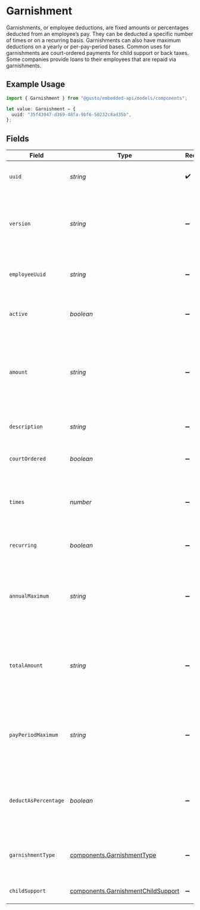 # Garnishment

Garnishments, or employee deductions, are fixed amounts or percentages deducted from an employee’s pay. They can be deducted a specific number of times or on a recurring basis. Garnishments can also have maximum deductions on a yearly or per-pay-period bases. Common uses for garnishments are court-ordered payments for child support or back taxes. Some companies provide loans to their employees that are repaid via garnishments.

## Example Usage

```typescript
import { Garnishment } from "@gusto/embedded-api/models/components";

let value: Garnishment = {
  uuid: "35f43947-d369-48fa-9bf6-50232c8ad35b",
};
```

## Fields

| Field                                                                                                                                                             | Type                                                                                                                                                              | Required                                                                                                                                                          | Description                                                                                                                                                       |
| ----------------------------------------------------------------------------------------------------------------------------------------------------------------- | ----------------------------------------------------------------------------------------------------------------------------------------------------------------- | ----------------------------------------------------------------------------------------------------------------------------------------------------------------- | ----------------------------------------------------------------------------------------------------------------------------------------------------------------- |
| `uuid`                                                                                                                                                            | *string*                                                                                                                                                          | :heavy_check_mark:                                                                                                                                                | The UUID of the garnishment in Gusto.                                                                                                                             |
| `version`                                                                                                                                                         | *string*                                                                                                                                                          | :heavy_minus_sign:                                                                                                                                                | The current version of the object. See the [versioning guide](https://docs.gusto.com/embedded-payroll/docs/idempotency) for information on how to use this field. |
| `employeeUuid`                                                                                                                                                    | *string*                                                                                                                                                          | :heavy_minus_sign:                                                                                                                                                | The UUID of the employee to which this garnishment belongs.                                                                                                       |
| `active`                                                                                                                                                          | *boolean*                                                                                                                                                         | :heavy_minus_sign:                                                                                                                                                | Whether or not this garnishment is currently active.                                                                                                              |
| `amount`                                                                                                                                                          | *string*                                                                                                                                                          | :heavy_minus_sign:                                                                                                                                                | The amount of the garnishment. Either a percentage or a fixed dollar amount. Represented as a float, e.g. "8.00".                                                 |
| `description`                                                                                                                                                     | *string*                                                                                                                                                          | :heavy_minus_sign:                                                                                                                                                | The description of the garnishment.                                                                                                                               |
| `courtOrdered`                                                                                                                                                    | *boolean*                                                                                                                                                         | :heavy_minus_sign:                                                                                                                                                | Whether the garnishment is court ordered.                                                                                                                         |
| `times`                                                                                                                                                           | *number*                                                                                                                                                          | :heavy_minus_sign:                                                                                                                                                | The number of times to apply the garnishment. Ignored if recurring is true.                                                                                       |
| `recurring`                                                                                                                                                       | *boolean*                                                                                                                                                         | :heavy_minus_sign:                                                                                                                                                | Whether the garnishment should recur indefinitely.                                                                                                                |
| `annualMaximum`                                                                                                                                                   | *string*                                                                                                                                                          | :heavy_minus_sign:                                                                                                                                                | The maximum deduction per annum. A null value indicates no maximum. Represented as a float, e.g. "200.00".                                                        |
| `totalAmount`                                                                                                                                                     | *string*                                                                                                                                                          | :heavy_minus_sign:                                                                                                                                                | A maximum total deduction for the lifetime of this garnishment. A null value indicates no maximum.                                                                |
| `payPeriodMaximum`                                                                                                                                                | *string*                                                                                                                                                          | :heavy_minus_sign:                                                                                                                                                | The maximum deduction per pay period. A null value indicates no maximum. Represented as a float, e.g. "16.00".                                                    |
| `deductAsPercentage`                                                                                                                                              | *boolean*                                                                                                                                                         | :heavy_minus_sign:                                                                                                                                                | Whether the amount should be treated as a percentage to be deducted per pay period.                                                                               |
| `garnishmentType`                                                                                                                                                 | [components.GarnishmentType](../../models/components/garnishmenttype.md)                                                                                          | :heavy_minus_sign:                                                                                                                                                | The specific type of garnishment for court ordered garnishments.                                                                                                  |
| `childSupport`                                                                                                                                                    | [components.GarnishmentChildSupport](../../models/components/garnishmentchildsupport.md)                                                                          | :heavy_minus_sign:                                                                                                                                                | Additional child support order details                                                                                                                            |